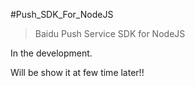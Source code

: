 

#Push_SDK_For_NodeJS

> Baidu Push Service SDK for NodeJS

In the development.  

Will be show it at few time later!! 

